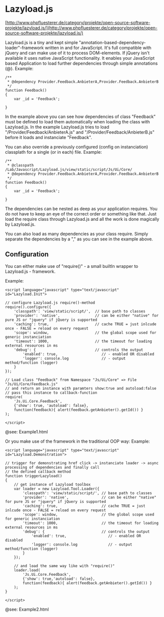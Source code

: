 # Lazyload.js #

[http://www.phpfluesterer.de/category/projekte/open-source-software-projekte/lazyload.js/](http://www.phpfluesterer.de/category/projekte/open-source-software-projekte/lazyload.js/)

Lazyload.js is a tiny and kept simple "annotation-based-dependency-loader"-framework written in and for JavaScript.
It's full compatible with jQuery and can make use of it to process DOM-elements. If jQuery isn't available it uses
native JavaScript functionality. It enables your JavaScript based Application to load further dependencies 
through simple annotations (@).
Example:

    /**
     * @dependency Provider.Feedback.AnbieterA,Provider.Feedback.AnbieterB
     */
    function Feedback()
    {
        var _id = 'Feedback';
        
    }    

In the example above you can see how dependencies of class "Feedback" must be defined to load them automatically when
loading the class with Lazyload.js. In the example Lazyload.js tries to load "/Provider/Feedback/AnbieterA.js" and
"/Provider/Feedback/AnbieterB.js" before it loads and instanciate "Feedback".

You can also override a previously configured (config on instanciation) classplath for a single (or in each) file.
Example:

    /**
     * @classpath /Lab/Javascript/Lazyload.js/view/static/script/Js/Ui/Core/
     * @dependency Provider.Feedback.AnbieterA,Provider.Feedback.AnbieterB
     */
    function Feedback()
    {
        var _id = 'Feedback';
        
    }    


The dependencies can be nested as deep as your application requires. You do not have to keep an eye of the correct 
order or something like that. Just load the require class through Lazyload.js and all the work is done magically by
Lazyload.js.

You can also load as many dependencies as your class require. Simply separate the dependencies by a "," as you can 
see in the example above.



## Configuration ##

You can either make use of "require()" - a small builtIn wrapper to Lazyload.js - framework.

Example:

    <script language="javascript" type="text/javascript" id="Lazyload.Init">

	// configure Lazyload.js require()-method
	require().configure({
        'classpath': 'view/static/script/',  // base path to classes
        'provider': 'native',                // can be either "native" for pure JS or "jquery" if jQuery is supported
        'caching': true,                     // cache TRUE = just inlcude once - FALSE = reload on every request
        'scope': window,                     // the global scope used for generic instanciation
		'timeout': 1000,                     // the timeout for loading external resources in ms
        'debug': {                           // controls the output
            'enabled': true,                    // - enabled OR disabled  
            'logger': console.log               // - output method/function (logger)
        }
	});
    
	// Load class "Feedback" from Namespace "Js/Ui/Core" => File "Js/Ui/Core/Feedback.js"
    // and return an instance with paramters show:true and autoload:false
	// pass this instance to callback-function
    require(
        'Js.Ui.Core.Feedback', 
    	{'show': true, 'autoload': false}, 
    	function(feedback){ alert(feedback.getAnbieter().getId()) }
    );

    </script>
    
@see: Example1.html    
    
Or you make use of the framework in the traditional OOP way:
Example:

    <script language="javascript" type="text/javascript" id="Lazyload.Demonstration">
    
    // trigger for demonstrating href click -> instanciate loader -> async processing of dependencies and finally call
    // the defined callback method
    function triggerLazyload() 
    {
        // get instance of Lazyload toolbox
        var loader = new Lazyload.Tool.Loader({
            'classpath': 'view/static/script/', // base path to classes
            'provider': 'native',               // can be either "native" for pure JS or "jquery" if jQuery is supported
            'caching': true,                    // cache TRUE = just inlcude once - FALSE = reload on every request
            'scope': window,                    // the global scope used for generic instanciation
            'timeout': 1000,                    // the timeout for loading external resources in ms
            'debug': {                          // controls the output
                'enabled': true,                   // - enabled OR disabled  
                'logger': console.log              // - output method/function (logger)
            }
        });
    
        // and load the same way like with "require()"
        loader.load(
            'Js.Ui.Core.Feedback', 
            {'show': true,'autoload': false}, 
            function(feedback){ alert(feedback.getAnbieter().getId()) }
        );    
    }

    </script>
    
@see: Example2.html
